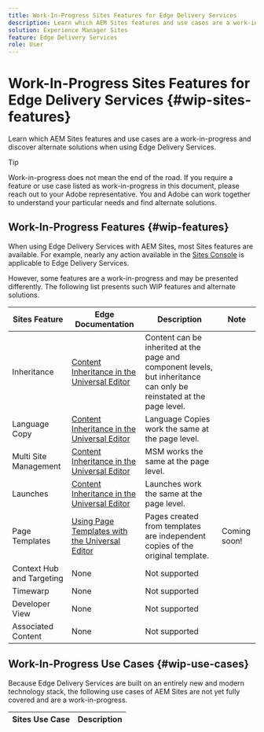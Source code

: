 ```yaml
---
title: Work-In-Progress Sites Features for Edge Delivery Services
description: Learn which AEM Sites features and use cases are a work-in-progress and discover alternate solutions when using Edge Delivery Services.
solution: Experience Manager Sites
feature: Edge Delivery Services
role: User
---
```


# Work-In-Progress Sites Features for Edge Delivery Services {#wip-sites-features}

Learn which AEM Sites features and use cases are a work-in-progress and discover alternate solutions when using Edge Delivery Services.

>[!TIP]
>
>Work-in-progress does not mean the end of the road. If you require a feature or use case listed as work-in-progress in this document, please reach out to your Adobe representative. You and Adobe can work together to understand your particular needs and find alternate solutions.

## Work-In-Progress Features {#wip-features}

When using Edge Delivery Services with AEM Sites, most Sites features are available. For example, nearly any action available in the [Sites Console](/help/sites-cloud/authoring/sites-console/introduction.md) is applicable to Edge Delivery Services.

However, some features are a work-in-progress and may be presented differently. The following list presents such WIP features and alternate solutions.

|Sites Feature|Edge Documentation|Description|Note|
|---|---|---|---|
|Inheritance|[Content Inheritance in the Universal Editor](/help/sites-cloud/authoring/universal-editor/inheritance.md)|Content can be inherited at the page and component levels, but inheritance can only be reinstated at the page level.||
|Language Copy|[Content Inheritance in the Universal Editor](/help/sites-cloud/authoring/universal-editor/inheritance.md)|Language Copies work the same at the page level.||
|Multi Site Management|[Content Inheritance in the Universal Editor](/help/sites-cloud/authoring/universal-editor/inheritance.md)|MSM works the same at the page level.||
|Launches|[Content Inheritance in the Universal Editor](/help/sites-cloud/authoring/universal-editor/inheritance.md)|Launches work the same at the page level.||
|Page Templates|[Using Page Templates with the Universal Editor](/help/sites-cloud/authoring/universal-editor/templates.md)|Pages created from templates are independent copies of the original template.|Coming soon!|
|Context Hub and Targeting|None|Not supported||
|Timewarp|None|Not supported||
|Developer View|None|Not supported||
|Associated Content|None|Not supported||

## Work-In-Progress Use Cases {#wip-use-cases}

Because Edge Delivery Services are built on an entirely new and modern technology stack, the following use cases of AEM Sites are not yet fully covered and are a work-in-progress.

|Sites Use Case|Description|
|---|---|